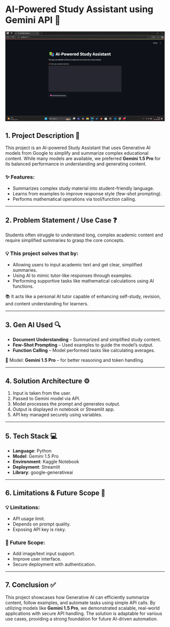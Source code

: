 # AI-Powered Study Assistant using Gemini API 🚀

![App Screenshot](./Screenshot.png "This is a demo screenshot of the AI Assistant")


## 1. Project Description 📘

This project is an AI-powered Study Assistant that uses Generative AI models from Google to simplify and summarize complex educational content. While many models are available, we preferred **Gemini 1.5 Pro** for its balanced performance in understanding and generating content.

### ✨ Features:
- Summarizes complex study material into student-friendly language.
- Learns from examples to improve response style (few-shot prompting).
- Performs mathematical operations via tool/function calling.

---

## 2. Problem Statement / Use Case ❓

Students often struggle to understand long, complex academic content and require simplified summaries to grasp the core concepts.

### 💡 This project solves that by:
- Allowing users to input academic text and get clear, simplified summaries.
- Using AI to mimic tutor-like responses through examples.
- Performing supportive tasks like mathematical calculations using AI functions.

📚 It acts like a personal AI tutor capable of enhancing self-study, revision, and content understanding for learners.

---

## 3. Gen AI Used 🔍

- **Document Understanding** – Summarized and simplified study content.
- **Few-Shot Prompting** – Used examples to guide the model’s output.
- **Function Calling** – Model performed tasks like calculating averages.

🔹 Model: **Gemini 1.5 Pro** – for better reasoning and token handling.

---

## 4. Solution Architecture ⚙️

1. Input is taken from the user.
2. Passed to Gemini model via API.
3. Model processes the prompt and generates output.
4. Output is displayed in notebook or Streamlit app.
5. API key managed securely using variables.

---

## 5. Tech Stack 💻

- **Language**: Python
- **Model**: Gemini 1.5 Pro
- **Environment**: Kaggle Notebook
- **Deployment**: Streamlit
- **Library**: google-generativeai

---

## 6. Limitations & Future Scope 🔧

### 💡 Limitations:
- API usage limit.
- Depends on prompt quality.
- Exposing API key is risky.

### 🚀 Future Scope:
- Add image/text input support.
- Improve user interface.
- Secure deployment with authentication.

---

## 7. Conclusion ✅

This project showcases how Generative AI can efficiently summarize content, follow examples, and automate tasks using simple API calls. By utilizing models like **Gemini 1.5 Pro**, we demonstrated scalable, real-world applications with secure API handling. The solution is adaptable for various use cases, providing a strong foundation for future AI-driven automation.
